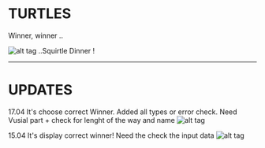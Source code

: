 #                                TURTLES

Winner, winner ..

![alt tag](https://sun1-47.userapi.com/hVXsDB8VP8tN76sGbgUskEKLL7oY_H46qwIt8A/zlfUSipW8Sk.jpg)
..Squirtle Dinner ! 
_____

# UPDATES
17.04 It's choose correct Winner. Added all types or error check. Need Vusial part + check for lenght of the way and name
![alt tag](https://sun3-11.userapi.com/Vpruco3WRLrZqLKaEdivtWuTgsIapKbCOpZeWw/iO9P6Tvr8NI.jpg)

15.04 It's display correct winner! Need the check the input data
![alt tag](https://sun1-14.userapi.com/FMRaQeGrqAf4hiV7jhmAPrQrm1kwAa_z3Ntnxw/R0aZXbCi0Yo.jpg)
